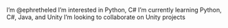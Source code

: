 I’m @ephretheled
I’m interested in Python, C#
I’m currently learning Python, C#, Java, and Unity
I’m looking to collaborate on Unity projects

<!---
ephretheled/ephretheled is a ✨ special ✨ repository because its `README.md` (this file) appears on your GitHub profile.
You can click the Preview link to take a look at your changes.
--->
